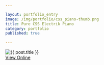 ```yaml
---

layout: portfolio_entry  
image: /img/portfolio/css_piano-thumb.png 
title: Pure CSS Electrik Piano 
category: portfolio  
published: true  

---
```


<img src="{{ post.image }}" alt="{{ post.title }}">

<div class="aside">
  <a class="button" href="http://codepen.io/joshfry/pen/utHlL" target="_blank">View Online</a>
</div>
